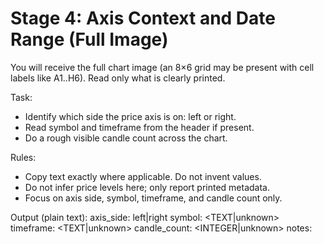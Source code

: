 # Stage 4: Axis Context and Date Range (Full Image)

You will receive the full chart image (an 8×6 grid may be present with cell labels like A1..H6). Read only what is clearly printed.

Task:
- Identify which side the price axis is on: left or right.
- Read symbol and timeframe from the header if present.
- Do a rough visible candle count across the chart.

Rules:
- Copy text exactly where applicable. Do not invent values.
- Do not infer price levels here; only report printed metadata.
- Focus on axis side, symbol, timeframe, and candle count only.

Output (plain text):
axis_side: left|right
symbol: <TEXT|unknown>
timeframe: <TEXT|unknown>
candle_count: <INTEGER|unknown>
notes: <one short sentence>
